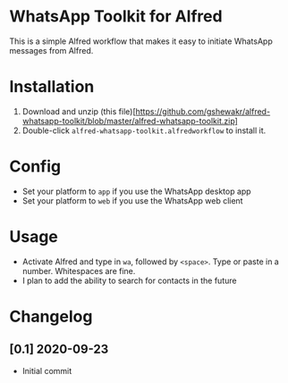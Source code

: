 # WhatsApp Toolkit for Alfred
This is a simple Alfred workflow that makes it easy to initiate WhatsApp messages from Alfred.

# Installation
1. Download and unzip (this file)[https://github.com/gshewakr/alfred-whatsapp-toolkit/blob/master/alfred-whatsapp-toolkit.zip]
2. Double-click `alfred-whatsapp-toolkit.alfredworkflow` to install it.

# Config
* Set your platform to `app` if you use the WhatsApp desktop app
* Set your platform to `web` if you use the WhatsApp web client

# Usage
* Activate Alfred and type in `wa`, followed by `<space>`. Type or paste in a number. Whitespaces are fine.
* I plan to add the ability to search for contacts in the future

# Changelog
## [0.1] 2020-09-23
* Initial commit
